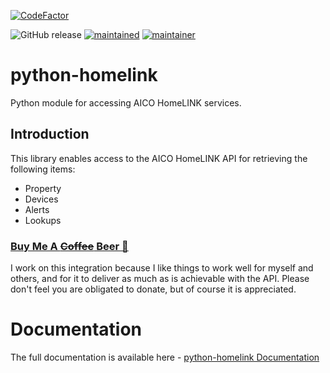 [![CodeFactor](https://www.codefactor.io/repository/github/rogerselwyn/python-homelink/badge)](https://www.codefactor.io/repository/github/rogerselwyn/python-homelink)

![GitHub release](https://img.shields.io/github/v/release/RogerSelwyn/python-homelink) [![maintained](https://img.shields.io/maintenance/yes/2023.svg)](#)
[![maintainer](https://img.shields.io/badge/maintainer-%20%40RogerSelwyn-blue.svg)](https://github.com/RogerSelwyn)

# python-homelink
Python module for accessing AICO HomeLINK services.

## Introduction

This library enables access to the AICO HomeLINK API for retrieving the following items:
* Property
* Devices
* Alerts
* Lookups

### [Buy Me A ~~Coffee~~ Beer 🍻](https://buymeacoffee.com/rogtp)
I work on this integration because I like things to work well for myself and others, and for it to deliver as much as is achievable with the API. Please don't feel you are obligated to donate, but of course it is appreciated.

# Documentation

The full documentation is available here - [python-homelink Documentation](https://rogerselwyn.github.io/python-homelink/)